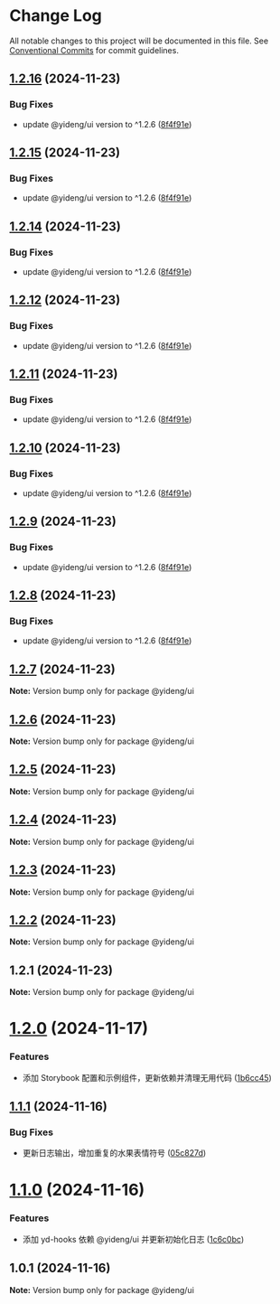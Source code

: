 # Change Log

All notable changes to this project will be documented in this file.
See [Conventional Commits](https://conventionalcommits.org) for commit guidelines.

## [1.2.16](https://github.com/lijinhai255/lerna-lib/compare/@yideng/ui@1.2.1...@yideng/ui@1.2.16) (2024-11-23)


### Bug Fixes

* update @yideng/ui version to ^1.2.6 ([8f4f91e](https://github.com/lijinhai255/lerna-lib/commit/8f4f91ecc5454d00838c7b9c2df06e0ebce86730))





## [1.2.15](https://github.com/lijinhai255/lerna-lib/compare/@yideng/ui@1.2.1...@yideng/ui@1.2.15) (2024-11-23)


### Bug Fixes

* update @yideng/ui version to ^1.2.6 ([8f4f91e](https://github.com/lijinhai255/lerna-lib/commit/8f4f91ecc5454d00838c7b9c2df06e0ebce86730))





## [1.2.14](https://github.com/lijinhai255/lerna-lib/compare/@yideng/ui@1.2.1...@yideng/ui@1.2.14) (2024-11-23)


### Bug Fixes

* update @yideng/ui version to ^1.2.6 ([8f4f91e](https://github.com/lijinhai255/lerna-lib/commit/8f4f91ecc5454d00838c7b9c2df06e0ebce86730))





## [1.2.12](https://github.com/lijinhai255/lerna-lib/compare/@yideng/ui@1.2.1...@yideng/ui@1.2.12) (2024-11-23)


### Bug Fixes

* update @yideng/ui version to ^1.2.6 ([8f4f91e](https://github.com/lijinhai255/lerna-lib/commit/8f4f91ecc5454d00838c7b9c2df06e0ebce86730))





## [1.2.11](https://github.com/lijinhai255/lerna-lib/compare/@yideng/ui@1.2.1...@yideng/ui@1.2.11) (2024-11-23)


### Bug Fixes

* update @yideng/ui version to ^1.2.6 ([8f4f91e](https://github.com/lijinhai255/lerna-lib/commit/8f4f91ecc5454d00838c7b9c2df06e0ebce86730))





## [1.2.10](https://github.com/lijinhai255/lerna-lib/compare/@yideng/ui@1.2.1...@yideng/ui@1.2.10) (2024-11-23)


### Bug Fixes

* update @yideng/ui version to ^1.2.6 ([8f4f91e](https://github.com/lijinhai255/lerna-lib/commit/8f4f91ecc5454d00838c7b9c2df06e0ebce86730))





## [1.2.9](https://github.com/lijinhai255/lerna-lib/compare/@yideng/ui@1.2.1...@yideng/ui@1.2.9) (2024-11-23)


### Bug Fixes

* update @yideng/ui version to ^1.2.6 ([8f4f91e](https://github.com/lijinhai255/lerna-lib/commit/8f4f91ecc5454d00838c7b9c2df06e0ebce86730))





## [1.2.8](https://github.com/lijinhai255/lerna-lib/compare/@yideng/ui@1.2.1...@yideng/ui@1.2.8) (2024-11-23)


### Bug Fixes

* update @yideng/ui version to ^1.2.6 ([8f4f91e](https://github.com/lijinhai255/lerna-lib/commit/8f4f91ecc5454d00838c7b9c2df06e0ebce86730))





## [1.2.7](https://github.com/lijinhai255/lerna-lib/compare/@yideng/ui@1.2.1...@yideng/ui@1.2.7) (2024-11-23)

**Note:** Version bump only for package @yideng/ui





## [1.2.6](https://github.com/lijinhai255/lerna-lib/compare/@yideng/ui@1.2.1...@yideng/ui@1.2.6) (2024-11-23)

**Note:** Version bump only for package @yideng/ui





## [1.2.5](https://github.com/lijinhai255/lerna-lib/compare/@yideng/ui@1.2.1...@yideng/ui@1.2.5) (2024-11-23)

**Note:** Version bump only for package @yideng/ui





## [1.2.4](https://github.com/lijinhai255/lerna-lib/compare/@yideng/ui@1.2.1...@yideng/ui@1.2.4) (2024-11-23)

**Note:** Version bump only for package @yideng/ui





## [1.2.3](https://github.com/lijinhai255/lerna-lib/compare/@yideng/ui@1.2.1...@yideng/ui@1.2.3) (2024-11-23)

**Note:** Version bump only for package @yideng/ui





## [1.2.2](https://github.com/lijinhai255/lerna-lib/compare/@yideng/ui@1.2.1...@yideng/ui@1.2.2) (2024-11-23)

**Note:** Version bump only for package @yideng/ui





## 1.2.1 (2024-11-23)

**Note:** Version bump only for package @yideng/ui





# [1.2.0](https://github.com/lgwebdream/yd-libs/compare/@yideng/ui@1.1.1...@yideng/ui@1.2.0) (2024-11-17)


### Features

* 添加 Storybook 配置和示例组件，更新依赖并清理无用代码 ([1b6cc45](https://github.com/lgwebdream/yd-libs/commit/1b6cc45e04789386b489f3283f98ca33219ef9d0))





## [1.1.1](https://github.com/lgwebdream/yd-libs/compare/@yideng/ui@1.1.0...@yideng/ui@1.1.1) (2024-11-16)


### Bug Fixes

* 更新日志输出，增加重复的水果表情符号 ([05c827d](https://github.com/lgwebdream/yd-libs/commit/05c827d4e148ad22a0299a2c57cac3396d0df828))





# [1.1.0](https://github.com/lgwebdream/yd-libs/compare/@yideng/ui@1.0.1...@yideng/ui@1.1.0) (2024-11-16)


### Features

* 添加 yd-hooks 依赖 @yideng/ui 并更新初始化日志 ([1c6c0bc](https://github.com/lgwebdream/yd-libs/commit/1c6c0bcef5b53076ddd9c0b00ab78cd7b0202f61))





## 1.0.1 (2024-11-16)

**Note:** Version bump only for package @yideng/ui
